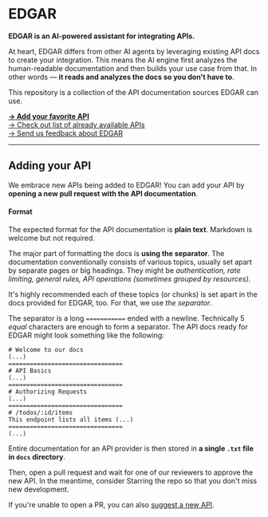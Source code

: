 # EDGAR

**EDGAR is an AI-powered assistant for integrating APIs.**

At heart, EDGAR differs from other AI agents by leveraging existing API docs to create your integration. This means the AI engine first analyzes the human-readable documentation and then builds your use case from that. In other words — **it reads and analyzes the docs so you don't have to**.

This repository is a collection of the API documentation sources EDGAR can use.

**[→ Add your favorite API](#adding-your-api)<br />**
[→ Check out list of already available APIs](./docs)<br />
[→ Send us feedback about EDGAR](https://github.com/superfaceai/edgar-community/issues/new?template=FEEDBACK.md)

---

## Adding your API

We embrace new APIs being added to EDGAR! You can add your API by **opening a new pull request with the API documentation**.

#### Format

The expected format for the API documentation is **plain text**. Markdown is welcome but not required.

The major part of formatting the docs is **using the separator**. The documentation conventionally consists of various topics, usually set apart by separate pages or big headings. They might be _authentication, rate limiting, general rules, API operations (sometimes grouped by resources)_.

It's highly recommended each of these topics (or chunks) is set apart in the docs provided for EDGAR, too. For that, we use _the separator_.

The separator is a long `===========` ended with a newline. Technically 5 _equal_ characters are enough to form a separator. The API docs ready for EDGAR might look something like the following:

```
# Welcome to our docs
(...)
================================
# API Basics
(...)
================================
# Authorizing Requests
(...)
================================
# /todos/:id/items
This endpoint lists all items (...)
================================
(...)
```

Entire documentation for an API provider is then stored in **a single `.txt` file in `docs` directory**.

Then, open a pull request and wait for one of our reviewers to approve the new API. In the meantime, consider Starring the repo so that you don't miss new development.

If you're unable to open a PR, you can also [suggest a new API](https://github.com/superfaceai/edgar-community/issues/new?template=NEW_API.yml).
